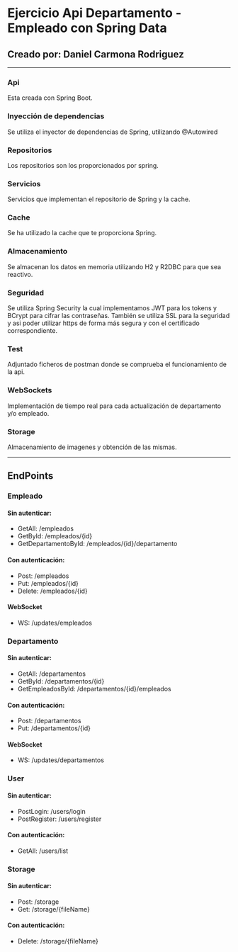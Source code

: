 # Ejercicio Api Departamento - Empleado con Spring Data
## Creado por: Daniel Carmona Rodriguez

---
### Api
Esta creada con Spring Boot.
### Inyección de dependencias
Se utiliza el inyector de dependencias de Spring, utilizando @Autowired
### Repositorios
Los repositorios son los proporcionados por spring.
### Servicios
Servicios que implementan el repositorio de Spring y la cache.
### Cache
Se ha utilizado la cache que te proporciona Spring.
### Almacenamiento
Se almacenan los datos en memoria utilizando H2 y R2DBC para que sea reactivo.
### Seguridad
Se utiliza Spring Security la cual implementamos JWT para los tokens y BCrypt para cifrar las contraseñas.
También se utiliza SSL para la seguridad y asi poder utilizar https de forma más segura y con el certificado correspondiente.
### Test
Adjuntado ficheros de postman donde se comprueba el funcionamiento de la api.
### WebSockets
Implementación de tiempo real para cada actualización de departamento y/o empleado.
### Storage
Almacenamiento de imagenes y obtención de las mismas.

---
## EndPoints


### Empleado
#### Sin autenticar:
- GetAll: /empleados
- GetById: /empleados/{id}
- GetDepartamentoById: /empleados/{id}/departamento
#### Con autenticación:
- Post: /empleados
- Put: /empleados/{id}
- Delete: /empleados/{id}
#### WebSocket
- WS: /updates/empleados


### Departamento
#### Sin autenticar:
- GetAll: /departamentos
- GetById: /departamentos/{id}
- GetEmpleadosById: /departamentos/{id}/empleados
#### Con autenticación:
- Post: /departamentos
- Put: /departamentos/{id}
#### WebSocket
- WS: /updates/departamentos


### User
#### Sin autenticar:
- PostLogin: /users/login
- PostRegister: /users/register
#### Con autenticación:
- GetAll: /users/list


### Storage
#### Sin autenticar:
- Post: /storage
- Get: /storage/{fileName}
#### Con autenticación:
- Delete: /storage/{fileName}
